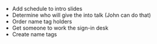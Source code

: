 * Add schedule to intro slides
* Determine who will give the into talk (John can do that)
* Order name tag holders
* Get someone to work the sign-in desk
* Create name tags

